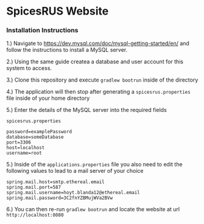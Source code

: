 # SpicesRUS Website

### Installation Instructions

1.) Navigate to https://dev.mysql.com/doc/mysql-getting-started/en/ and follow the instructions to install a MySQL server.

2.) Using the same guide createa a database and user account for this system to access.

3.) Clone this repository and execute `gradlew bootrun` inside of the directory

4.) The application will then stop after generating a `spicesrus.properties` file inside of your home directory

5.) Enter the details of the MySQL server into the required fields

```
spicesrus.properties

password=examplePassword
database=someDatabase
port=3306
host=localhost
username=root
```

5.) Inside of the `applications.properties` file you also need to edit the following values to lead to a mail server of your choice
```
spring.mail.host=smtp.ethereal.email
spring.mail.port=587
spring.mail.username=hoyt.blanda12@ethereal.email
spring.mail.password=3C2fnYZBMujWVa2BVw
```
6.) You can then re-run `gradlew bootrun` and locate the website at url `http://localhost:8080`


##
